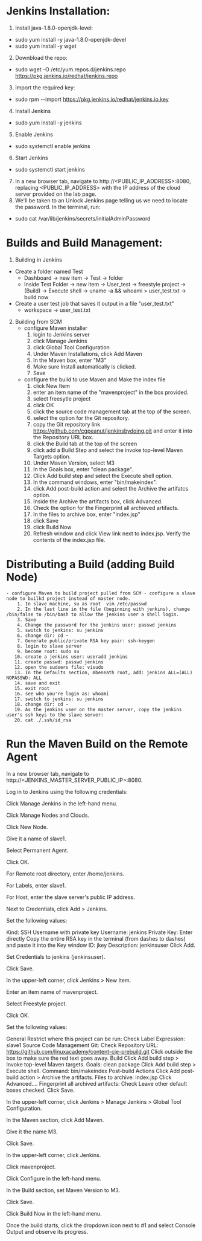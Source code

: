 # Jenkins Installation:
1.  Install java-1.8.0-openjdk-level:
- sudo yum install -y java-1.8.0-openjdk-devel
- sudo yum install -y wget
2. Downbload the repo:
- sudo wget -O /etc/yum.repos.d/jenkins.repo https://pkg.jenkins.io/redhat/jenkins.repo
3. Import the required key:
- sudo rpm --import https://pkg.jenkins.io/redhat/jenkins.io.key
4. Install Jenkins
- sudo yum install -y jenkins
5. Enable Jenkins
- sudo systemctl enable jenkins
6. Start Jenkins
- sudo systemctl start jenkins
7. In a new browser tab, navigate to http://<PUBLIC_IP_ADDRESS>:8080, replacing <PUBLIC_IP_ADDRESS> with the IP address of the cloud server provided on the lab page.
8. We'll be taken to an Unlock Jenkins page telling us we need to locate the password. In the terminal, run:
- sudo cat /var/lib/jenkins/secrets/initialAdminPassword

# Builds and Build Management: 
1. Building in Jenkins
- Create a folder named Test
    - Dashboard -> new item -> Test -> folder 
    - Inside Test Folder -> new item -> User_test -> freestyle project -> (Build) -> Execute shell -> uname -a && whoami > user_test.txt -> build now
- Create a user test job that saves it output in a file "user_test.txt" 
    - workspace -> user_test.txt
2. Building from SCM
    - configure Maven installer
        1. login to Jenkins server
        2. click Manage Jenkins
        3. click Global Tool Configuration
        4. Under Maven Installations, click Add Maven
        5. In the Maven box, enter "M3"
        6. Make sure Install automatically is clicked. 
        7. Save
    - configure the build to use Maven and Make the index file
        1. click New Item
        2. enter an item name of the "mavenproject" in the box provided.
        3. select freesytle project
        4. click OK
        5. click the source code management tab at the top of the screen.
        6. select the option for the Git repository. 
        7. copy the Git repository link https://github.com/cgpeanut/jenkinsbydoing.git and enter it into the Repository URL box.
        8. click the Build tab at the top of the screen
        9. click add a Build Step and select the invoke top-level Maven Targets option.
        10. Under Maven Version, select M3
        11. In the Goals box, enter "clean package".
        12. Click Add build step and select the Execute shell option. 
        13. In the command windows, enter "bin/makeindex".
        14. click Add post-build action and select the Archive the artifatcs option.
        15. Inside the Archive the artifacts box, click Advanced.
        16. Check the option for the Fingerprint all archieved artifacts.
        17. In the files to archive box, enter "index.jsp"
        18. click Save
        19. click Build Now
        20. Refresh window and click View link next to index.jsp. Verify the contents of the index.jsp file. 
# Distributing a Build (adding Build Node)
    - configure Maven to build project pulled from SCM - configure a slave node to builkd project instead of master node. 
        1. In slave machine, su as root  vim /etc/passwd
        2. In the last line in the file (beginning with jenkins), change /bin/false to /bin/bash to allow the jenkins user a shell login.
        3. Save
        4. Change the password for the jenkins user: passwd jenkins
        5. switch to jenkins: su jenkins
        6. change dir: cd ~
        7. Generate public/private RSA key pair: ssh-keygen
        8. login to slave server
        9. become root: sudo su
       10. create a jenkins user: useradd jenkins
       11. create passwd: passwd jenkins
       12. open the sudoers file: visudo
       13. In the Defaults section, mbeneath root, add: jenkins ALL=(ALL) NOPASSWD: ALL
       14. save and exit
       15. exit root
       16. see who you're login as: whoami 
       17. switch to jenkins: su jenkins
       18. change dir: cd ~
       19. As the jenkins user on the master server, copy the jenkins user's ssh keys to the slave server:
       20. cat ./.ssh/id_rsa

# Run the Maven Build on the Remote Agent

In a new browser tab, navigate to http://<JENKINS_MASTER_SERVER_PUBLIC_IP>:8080.

Log in to Jenkins using the following credentials:

Click Manage Jenkins in the left-hand menu.

Click Manage Nodes and Clouds.

Click New Node.

Give it a name of slave1.

Select Permanent Agent.

Click OK.

For Remote root directory, enter /home/jenkins.

For Labels, enter slave1.

For Host, enter the slave server's public IP address.

Next to Credentials, click Add > Jenkins.

Set the following values:

Kind: SSH Username with private key
Username: jenkins
Private Key: Enter directly
Copy the entire RSA key in the terminal (from dashes to dashes) and paste it into the Key window
ID: jkey
Description: jenkinsuser
Click Add.

Set Credentials to jenkins (jenkinsuser).

Click Save.

In the upper-left corner, click Jenkins > New Item.

Enter an item name of mavenproject.

Select Freestyle project.

Click OK.

Set the following values:

General
Restrict where this project can be run: Check
Label Expression: slave1
Source Code Management
Git: Check
Repository URL: https://github.com/linuxacademy/content-cje-prebuild.git
Click outside the box to make sure the red text goes away.
Build
Click Add build step > Invoke top-level Maven targets.
Goals: clean package
Click Add build step > Execute shell.
Command: bin/makeindex
Post-build Actions
Click Add post-build action > Archive the artifacts.
Files to archive: index.jsp
Click Advanced....
Fingerprint all archived artifacts: Check
Leave other default boxes checked.
Click Save.

In the upper-left corner, click Jenkins > Manage Jenkins > Global Tool Configuration.

In the Maven section, click Add Maven.

Give it the name M3.

Click Save.

In the upper-left corner, click Jenkins.

Click mavenproject.

Click Configure in the left-hand menu.

In the Build section, set Maven Version to M3.

Click Save.

Click Build Now in the left-hand menu.

Once the build starts, click the dropdown icon next to #1 and select Console Output and observe its progress.